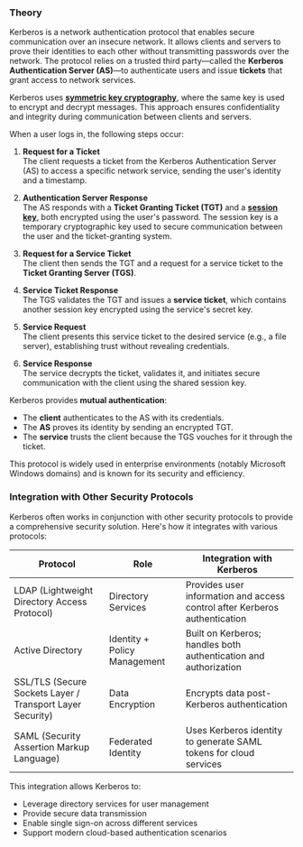 ### Theory

Kerberos is a network authentication protocol that enables secure communication over an insecure network. It allows clients and servers to prove their identities to each other without transmitting passwords over the network. The protocol relies on a trusted third party—called the **Kerberos Authentication Server (AS)**—to authenticate users and issue **tickets** that grant access to network services.

Kerberos uses **[symmetric key cryptography](https://en.wikipedia.org/wiki/Symmetric-key_algorithm)**, where the same key is used to encrypt and decrypt messages. This approach ensures confidentiality and integrity during communication between clients and servers.

When a user logs in, the following steps occur:

1. **Request for a Ticket**  
   The client requests a ticket from the Kerberos Authentication Server (AS) to access a specific network service, sending the user's identity and a timestamp.

2. **Authentication Server Response**  
   The AS responds with a **Ticket Granting Ticket (TGT)** and a **[session key](https://en.wikipedia.org/wiki/Session_key)**, both encrypted using the user's password. The session key is a temporary cryptographic key used to secure communication between the user and the ticket-granting system.

3. **Request for a Service Ticket**  
   The client then sends the TGT and a request for a service ticket to the **Ticket Granting Server (TGS)**.

4. **Service Ticket Response**  
   The TGS validates the TGT and issues a **service ticket**, which contains another session key encrypted using the service's secret key.

5. **Service Request**  
   The client presents this service ticket to the desired service (e.g., a file server), establishing trust without revealing credentials.

6. **Service Response**  
   The service decrypts the ticket, validates it, and initiates secure communication with the client using the shared session key.

Kerberos provides **mutual authentication**:

-   The **client** authenticates to the AS with its credentials.
-   The **AS** proves its identity by sending an encrypted TGT.
-   The **service** trusts the client because the TGS vouches for it through the ticket.

This protocol is widely used in enterprise environments (notably Microsoft Windows domains) and is known for its security and efficiency.

### Integration with Other Security Protocols

Kerberos often works in conjunction with other security protocols to provide a comprehensive security solution. Here's how it integrates with various protocols:

| Protocol                                                  | Role                         | Integration with Kerberos                                                  |
| --------------------------------------------------------- | ---------------------------- | -------------------------------------------------------------------------- |
| LDAP (Lightweight Directory Access Protocol)              | Directory Services           | Provides user information and access control after Kerberos authentication |
| Active Directory                                          | Identity + Policy Management | Built on Kerberos; handles both authentication and authorization           |
| SSL/TLS (Secure Sockets Layer / Transport Layer Security) | Data Encryption              | Encrypts data post-Kerberos authentication                                 |
| SAML (Security Assertion Markup Language)                 | Federated Identity           | Uses Kerberos identity to generate SAML tokens for cloud services          |

This integration allows Kerberos to:

-   Leverage directory services for user management
-   Provide secure data transmission
-   Enable single sign-on across different services
-   Support modern cloud-based authentication scenarios

